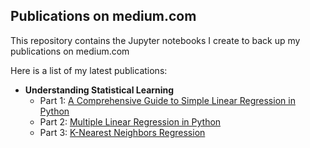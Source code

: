 ## Publications on medium.com

This repository contains the Jupyter notebooks I create to back up my publications on medium.com

Here is a list of my latest publications:

- **Understanding Statistical Learning**
    - Part 1: [A Comprehensive Guide to Simple Linear Regression in Python](https://julielerudulier.medium.com/understanding-statistical-learning-part-1-a-comprehensive-guide-to-simple-linear-regression-in-c95c1104d5f2)
    - Part 2: [Multiple Linear Regression in Python](https://julielerudulier.medium.com/understanding-statistical-learning-part-2-multiple-linear-regression-in-python-86e75744bdce)
    - Part 3: [K-Nearest Neighbors Regression](https://julielerudulier.medium.com/understanding-statistical-learning-part-3-k-nearest-neighbors-regression-b2f352b47ee7)

  
